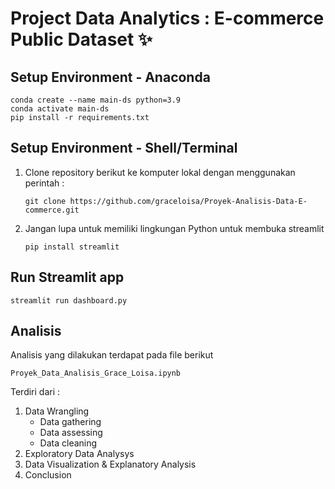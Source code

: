 # Project Data Analytics : E-commerce Public Dataset ✨

## Setup Environment - Anaconda
```
conda create --name main-ds python=3.9
conda activate main-ds
pip install -r requirements.txt
```

## Setup Environment - Shell/Terminal
1. Clone repository berikut ke komputer lokal dengan menggunakan perintah :

   ```
   git clone https://github.com/graceloisa/Proyek-Analisis-Data-E-commerce.git
   ```
2. Jangan lupa untuk memiliki lingkungan Python untuk membuka streamlit

   ```
   pip install streamlit
   ```
## Run Streamlit app
```
streamlit run dashboard.py
```
## Analisis 
Analisis yang dilakukan terdapat pada file berikut 
```
Proyek_Data_Analisis_Grace_Loisa.ipynb
```
Terdiri dari : 
1. Data Wrangling
   - Data gathering
   - Data assessing
   - Data cleaning
2. Exploratory Data Analysys
3. Data Visualization & Explanatory Analysis
4. Conclusion






